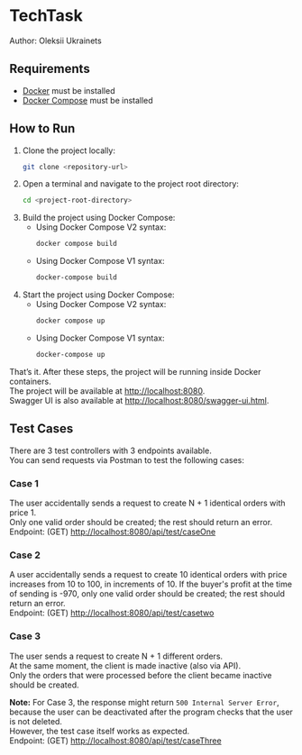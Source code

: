 # TechTask

Author: Oleksii Ukrainets

## Requirements

- [Docker](https://docs.docker.com/get-docker/) must be installed
- [Docker Compose](https://docs.docker.com/compose/) must be installed

## How to Run

1. Clone the project locally:
   ```bash
   git clone <repository-url>
   ```
2. Open a terminal and navigate to the project root directory:
   ```bash
   cd <project-root-directory>
   ```
3. Build the project using Docker Compose:
   - Using Docker Compose V2 syntax:
     ```bash
     docker compose build
     ```
   - Using Docker Compose V1 syntax:
     ```bash
     docker-compose build
     ```
4. Start the project using Docker Compose:
   - Using Docker Compose V2 syntax:
     ```bash
     docker compose up
     ```
   - Using Docker Compose V1 syntax:
     ```bash
     docker-compose up
     ```
That’s it. After these steps, the project will be running inside Docker containers.  
The project will be available at [http://localhost:8080](http://localhost:8080).  
Swagger UI is also available at [http://localhost:8080/swagger-ui.html](http://localhost:8080/swagger-ui.html).

## Test Cases

There are 3 test controllers with 3 endpoints available.  
You can send requests via Postman to test the following cases:

### Case 1
The user accidentally sends a request to create N + 1 identical orders with price 1.  
Only one valid order should be created; the rest should return an error.  
Endpoint: (GET) [http://localhost:8080/api/test/caseOne](http://localhost:8080/api/test/caseOne)

### Case 2
A user accidentally sends a request to create 10 identical orders with price increases from 10 to 100, in increments of 10.
If the buyer's profit at the time of sending is -970, only one valid order should be created; the rest should return an error.  
Endpoint: (GET) [http://localhost:8080/api/test/casetwo](http://localhost:8080/api/test/caseTwo)

### Case 3
The user sends a request to create N + 1 different orders.  
At the same moment, the client is made inactive (also via API).  
Only the orders that were processed before the client became inactive should be created.

**Note:** For Case 3, the response might return `500 Internal Server Error`, because the user can be deactivated after the program checks that the user is not deleted.  
However, the test case itself works as expected.  
Endpoint: (GET) [http://localhost:8080/api/test/caseThree](http://localhost:8080/api/test/caseThree)
